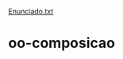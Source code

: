 [Enunciado.txt](https://github.com/pedrovvitor/oo-composicao/files/7099078/Enunciado.txt)
# oo-composicao
